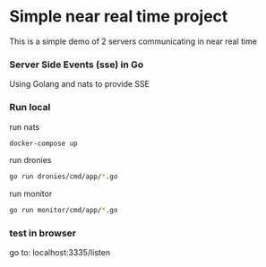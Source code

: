 # Simple near real time project
This is a simple demo of 2 servers communicating in near real time

### Server Side Events (sse) in Go
Using Golang and nats to provide SSE

### Run local

run nats
```bash
docker-compose up
```

run dronies
```bash
go run dronies/cmd/app/*.go
```

run monitor
```bash
go run monitor/cmd/app/*.go
```

### test in browser
go to: localhost:3335/listen